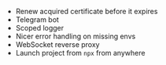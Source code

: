 - Renew acquired certificate before it expires
- Telegram bot
- Scoped logger
- Nicer error handling on missing envs
- WebSocket reverse proxy
- Launch project from `npx` from anywhere
